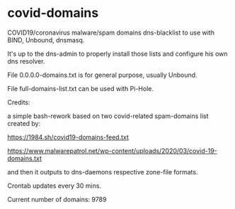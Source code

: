 # covid-domains

COVID19/coronavirus malware/spam domains dns-blacklist to use with BIND, Unbound, dnsmasq.

It's up to the dns-admin to properly install those lists and configure his own dns resolver.

File 0.0.0.0-domains.txt is for general purpose, usually Unbound.

File full-domains-list.txt can be used with Pi-Hole.



Credits:

a simple bash-rework based on two covid-related spam-domains list created by:

https://1984.sh/covid19-domains-feed.txt

https://www.malwarepatrol.net/wp-content/uploads/2020/03/covid-19-domains.txt

and then it outputs to dns-daemons respective zone-file formats.

Crontab updates every 30 mins.

Current number of domains: 9789
